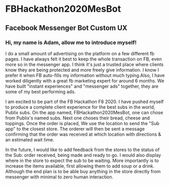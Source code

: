 # FBHackathon2020MesBot

<h2>Facebook Messenger Bot Custom UX</h2>

<h3>Hi, my name is Adam, allow me to introduce myself!</h3>

I do a small amount of advertising on the platform on a few different fb pages. I have always felt it best to keep the whole transaction on FB, even more so in the messenger app. I think it's just a trusted place where clients know they are being protected and more freely give information. I know I prefer it when FB auto-fills my information without much typing.Also, I have worked diligently with a great fb marketing expert for around 6 months. We have built "instant experiences" and "messenger ads" together, they are some of my best performing ads. 

I am excited to be part of the FB Hackathon F8 2020. I have pushed myself to produce a complete client experience for the best subs in the world, Publix subs. On the app named, FBHackathon2020MesBot, one can chose from Publix's named subs. Next one choses their bread, cheese and toppings. Once the order is placed, We use the location to send the "Sub app" to the closest store. The orderer will then be sent a message confirming that the order was received at which location with directions & an estimated wait time.

In the future, I would like to add feedback from the stores to the status of the Sub: order received, being made and ready to go. I would also display where in the store to expect the sub to be waiting. More importantly is to increase the items available, first allowing them to add soup or a drink. Although the end plan is to be able buy anything in the store directly from messenger with minimal to zero human interaction.
